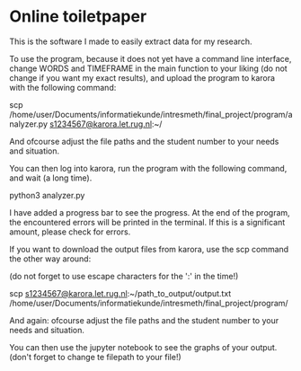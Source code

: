 # Online toiletpaper

This is the software I made to easily extract data for my research.

To use the program, because it does not yet have a command line interface,
change WORDS and TIMEFRAME in the main function to your liking (do not change if you want my exact results), and upload the program to karora with the following command:

scp /home/user/Documents/informatiekunde/intresmeth/final_project/program/analyzer.py s1234567@karora.let.rug.nl:~/

And ofcourse adjust the file paths and the student number to your needs and situation.

You can then log into karora, run the program with the following command, and wait (a long time). 

python3 analyzer.py

I have added a progress bar to see the progress.
At the end of the program, the encountered errors will be printed in the terminal. If this is a significant amount, please check for errors.

If you want to download the output files from karora, use the scp command the other way around:

(do not forget to use escape characters for the ':' in the time!)

scp s1234567@karora.let.rug.nl:~/path_to_output/output.txt /home/user/Documents/informatiekunde/intresmeth/final_project/program/

And again: ofcourse adjust the file paths and the student number to your needs and situation.

You can then use the jupyter notebook to see the graphs of your output. 
(don't forget to change te filepath to your file!)
